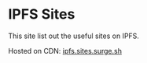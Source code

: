 # IPFS Sites

This site list out the useful sites on IPFS.

Hosted on CDN: [ipfs.sites.surge.sh](//ipfs-sites.surge.sh)